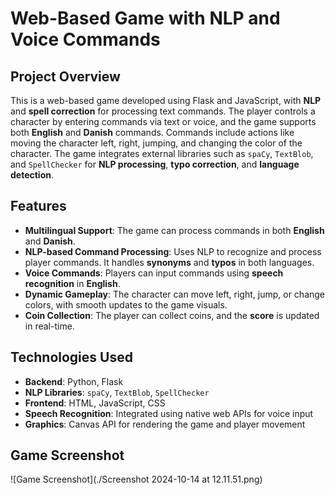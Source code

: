 # Web-Based Game with NLP and Voice Commands

## Project Overview

This is a web-based game developed using Flask and JavaScript, with **NLP** and **spell correction** for processing text commands. The player controls a character by entering commands via text or voice, and the game supports both **English** and **Danish** commands. Commands include actions like moving the character left, right, jumping, and changing the color of the character. The game integrates external libraries such as `spaCy`, `TextBlob`, and `SpellChecker` for **NLP processing**, **typo correction**, and **language detection**.

## Features

- **Multilingual Support**: The game can process commands in both **English** and **Danish**.
- **NLP-based Command Processing**: Uses NLP to recognize and process player commands. It handles **synonyms** and **typos** in both languages.
- **Voice Commands**: Players can input commands using **speech recognition** in **English**.
- **Dynamic Gameplay**: The character can move left, right, jump, or change colors, with smooth updates to the game visuals.
- **Coin Collection**: The player can collect coins, and the **score** is updated in real-time.

## Technologies Used

- **Backend**: Python, Flask
- **NLP Libraries**: `spaCy`, `TextBlob`, `SpellChecker`
- **Frontend**: HTML, JavaScript, CSS
- **Speech Recognition**: Integrated using native web APIs for voice input
- **Graphics**: Canvas API for rendering the game and player movement

## Game Screenshot

![Game Screenshot](./Screenshot 2024-10-14 at 12.11.51.png)


